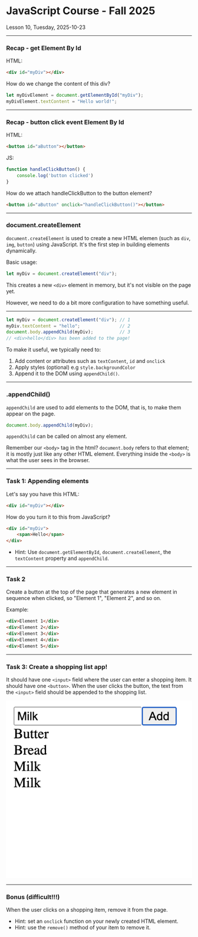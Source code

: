<!-- .slide: id="lesson11" -->

# JavaScript Course - Fall 2025

Lesson 10, Tuesday, 2025-10-23

---

### Recap - get Element By Id

HTML:
```html
<div id="myDiv"></div>
```

How do we change the content of this div?


```js
let myDivElement = document.getElementById("myDiv");
myDivElement.textContent = "Hello world!";
```
<!-- .element: class="fragment" -->

---

### Recap - button click event Element By Id

HTML:
```html
<button id="aButton"></button>
```

JS:
```js
function handleClickButton() {
    console.log('button clicked')
}
```

How do we attach handleClickButton to the button element?

```html
<button id="aButton" onclick="handleClickButton()"></button>
```
<!-- .element: class="fragment" -->

---

<!-- .slide: id="create-element" -->

### document.createElement

`document.createElement` is used to create a new HTML elemen (such as `div`, `img`, `button`) using JavaScript. It's the first step in building elements dynamically.

Basic usage:
```js
let myDiv = document.createElement("div");
```

This creates a new `<div>` element in memory, but it's not visible on the page yet.

However, we need to do a bit more configuration to have something useful.

---

```js
let myDiv = document.createElement("div"); // 1
myDiv.textContent = "hello";               // 2
document.body.appendChild(myDiv);          // 3
// <div>hello</div> has been added to the page!
```

To make it useful, we typically need to:
1. Add content or attributes such as `textContent`, `id` and `onclick`
2. Apply styles (optional) e.g `style.backgroundColor`
3. Append it to the DOM using `appendChild()`.

---

### .appendChild()

`appendChild` are used to add elements to the DOM, that is, to make them appear on the page.

```js
document.body.appendChild(myDiv);
```

`appendChild` can be called on almost any element.

Remember our `<body>` tag in the html? `document.body` refers to that element; it is mostly just like any other HTML element. Everything inside the `<body>` is what the user sees in the browser.

---

### Task 1: Appending elements

Let's say you have this HTML:

```html
<div id="myDiv"></div>
```

How do you turn it to this from JavaScript?

```html
<div id="myDiv">
    <span>Hello</span>
</div>
```

* Hint: Use `document.getElementById`, `document.createElement`, the `textContent` property and `appendChild`.

---

### Task 2

Create a button at the top of the page that generates a new element in sequence when clicked, so  "Element 1", "Element 2", and so on.

Example:

```html
<div>Element 1</div>
<div>Element 2</div>
<div>Element 3</div>
<div>Element 4</div>
<div>Element 5</div>
```

---

### Task 3: Create a shopping list app!

It should have one `<input>` field where the user can enter a shopping item. It should have one `<button>`. When the user clicks the button, the text from the `<input>` field should be appended to the shopping list.

![Page](images/shopping.png) <!-- .element width="250px" style="display: block; margin: 0 auto;" -->

---

### Bonus (difficult!!!)

When the user clicks on a shopping item, remove it from the page.

* Hint: set an `onclick` function on your newly created HTML element.
* Hint: use the `remove()` method of your item to remove it.

